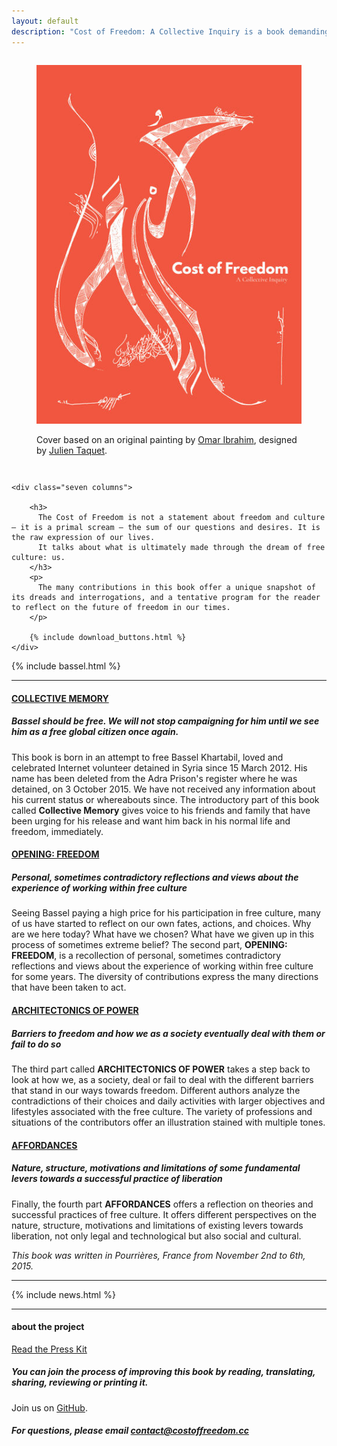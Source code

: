 ```yaml
---
layout: default
description: "Cost of Freedom: A Collective Inquiry is a book demanding freedom for Bassel Khartabil and introspect the costs of participation in free knowledge movements."
---
```



<div class="row" id="presentation">
    <div class="five columns center" id="cover">
        <figure>
            <a href="https://www.gitbook.com/book/costoffreedom/costoffreedom-book/details"><img src="/images/cof-cover-450x600.jpg" alt="Download PDF"></a>
            <figcaption>
                <p>Cover based on an original painting by
                    <a href="http://blueroseman1978.tumblr.com/">Omar
        Ibrahim</a>, designed by <a href="https://twitter.com/John_Tax">Julien
        Taquet</a>.</p>
            </figcaption>
        </figure>
    </div>

    <div class="seven columns">

        <h3>
          The Cost of Freedom is not a statement about freedom and culture — it is a primal scream — the sum of our questions and desires. It is the raw expression of our lives.
          It talks about what is ultimately made through the dream of free culture: us.
        </h3>
        <p>
          The many contributions in this book offer a unique snapshot of its dreads and interrogations, and a tentative program for the reader to reflect on the future of freedom in our times.
        </p>

        {% include download_buttons.html %}
    </div>
</div>


{% include bassel.html %}

***



#### [COLLECTIVE MEMORY](https://book.costoffreedom.cc/book/collective-memory/)

##### Bassel should be free. We will not stop campaigning for him until we see him as a free global citizen once again.

This book is born in an attempt to free Bassel Khartabil, loved and celebrated Internet volunteer detained in Syria since 15 March 2012. His name has been deleted from the Adra Prison's register where he was detained, on 3 October 2015. We have not received any information about his current status or whereabouts since. The introductory part of this book called **Collective Memory** gives voice to his friends and family that have been urging for his release and want him back in his normal life and freedom, immediately.


#### [OPENING: FREEDOM](https://book.costoffreedom.cc/book/opening:freedom/)

##### Personal, sometimes contradictory reflections and views about the experience of working within free culture

Seeing Bassel paying a high price for his participation in free culture, many of us have started to reflect on our own fates, actions, and choices. Why are we here today? What have we chosen? What have we given up in this process of sometimes extreme belief? The second part, **OPENING: FREEDOM**, is a recollection of personal, sometimes contradictory reflections and views about the experience of working within free culture for some years. The diversity of contributions express the many directions that have been taken to act.


#### [ARCHITECTONICS OF POWER](https://book.costoffreedom.cc/book/architectonics-of-power/)

##### Barriers to freedom and how we as a society eventually deal with them or fail to do so

The third part called **ARCHITECTONICS OF POWER** takes a step back to look at how we, as a society, deal or fail to deal with the different barriers that stand in our ways towards freedom. Different authors analyze the contradictions of their choices and daily activities with larger objectives and lifestyles associated with the free culture. The variety of professions and situations of the contributors offer an illustration stained with multiple tones.

#### [AFFORDANCES](https://book.costoffreedom.cc/book/affordances/)

##### Nature, structure, motivations and limitations of some fundamental levers towards a successful practice of liberation

Finally, the fourth part **AFFORDANCES** offers a reflection on theories and successful practices of free culture. It offers different perspectives on the nature, structure, motivations and limitations of existing levers towards liberation, not only legal and technological but also social and cultural.


<p class="center">
  <em>
    This book was written in Pourrières, France from November 2nd to 6th, 2015.
  </em>
</p>

***

{% include news.html %}

***



<div class="center" >

  <h4>
    about the project
  </h4>
  <p class="center">
    <a class="button" href="/presskit">Read the Press Kit</a>
  </p>

  <h5>
    You can join the process of improving this book by reading, translating, sharing, reviewing or printing it.
  </h5>
  <p class="center">
    Join</span> us on <a href="https://github.com/costoffreedom/">GitHub</a>.
  </p>


  <h5>
    For questions, please email
    <a href="mailto:contact@costoffreedom.cc">contact@costoffreedom.cc</a>
  </h5>


</div>
